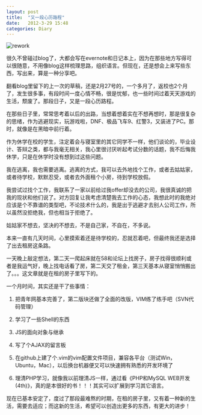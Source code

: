 ```yaml
---
layout: post
title:  "又一段心历路程"
date:   2012-3-29 15:48
categories: Diary
---
```


![rework](https://i.imgur.com/DgS1nSP.jpg)

很久不曾碰过blog了，大都会写在evernote和日记本上，因为在那些地方写得可以很随意，不用像blog这样梳理思路，组织语言。但现在，还是想会上来写些东西，写出来，算是一种分享吧。

翻看blog里留下的上一次的草稿，还是2月27号的，一个多月了，返校也2个月了，发生很多事，有段时间一度心情不畅，很是忧郁，也一些时间过着天天游戏的生活，颓废了。那段日子，又是一段心历路程。

在那些日子里，常常思考着以后的出路，当想着想着实在不想再想时，那是很复杂的思绪，作为逃避现实，玩游戏啦，DNF、极品飞车9、红警3，又装进了PC。那时，就像是在黑暗中前行着。

作为休学在校的学生，注定着会与寝室里的其它同学不一样，他们谈论的，毕业设计、答辩之类，都与我毫无相关，我心里很讨厌听起考试分数的话题，我不后悔我休学，只是在休学时没有想到过这些问题。

我在逃离，我也需要逃离。逃离的方式，我可以去外地找个工作，或者去姑姑家，或者待学校，默默忍受，或者去外面租个小房，待到学校放假。

我尝试过找个工作，我联系了一家以前给过我offer却没去的公司，我很真诚的把我的现状和他们说了。对方回复让我考虑清楚我去工作的心态，我想此时的我绝对应该是个不靠谱的类型吧，不论技术什么的，我是出于逃避才去别人公司工作，所以虽然没拒绝我，但也相当于拒绝了。

姑姑家不想去，坚决的不想去，不是自己家，不自在，不多说。

本来一直有几天时间，心里摸索着还是待学校的，忍就忍着吧，但最终我还是选择了出去租房这条路。

一天晚上敲定想法，第二天一爬起床就在58和论坛上找房子，房子找得很顺利或者是我运气好，晚上找电话看了房，第二天交了租金，第三天基本从寝室悄悄搬出了。。。这文章就是在租的房子里写下的。

一个月时间，其实还是干了些事情：

1.  把青年网基本完善了，第二版块还做了全面的改版，VIM练了练手吧（SVN代码管理）

2.  学习了一些Shell的东西

3.  JS的面向对象与继承

4.  写了个AJAX的留言板

5.  在github上建了个.vim的vim配置文件项目，兼容各平台（测试Win，Ubuntu，Mac），以后换台机器便又可以快速拥有熟悉的开发环境了

6.  理清PHP学习，就像我以前理清JS一样，通过看《PHP和MySQL WEB开发(4th)》，真的是本很好的书！！！其实可以扩展到学习其它语言。

现在已基本安定了，度过了那段最难熬的时期，在租的房子里，又有着一种新的生活，需要去适应；而这新的生活，希望可以创造出更多的东西，有更大的进步！
